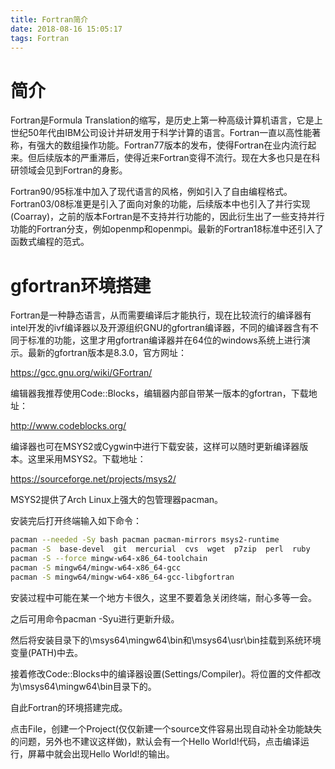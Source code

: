 ```yaml
---
title: Fortran简介
date: 2018-08-16 15:05:17
tags: Fortran
---
```


# 简介
Fortran是Formula Translation的缩写，是历史上第一种高级计算机语言，它是上世纪50年代由IBM公司设计并研发用于科学计算的语言。Fortran一直以高性能著称，有强大的数组操作功能。Fortran77版本的发布，使得Fortran在业内流行起来。但后续版本的严重滞后，使得近来Fortran变得不流行。现在大多也只是在科研领域会见到Fortran的身影。

Fortran90/95标准中加入了现代语言的风格，例如引入了自由编程格式。Fortran03/08标准更是引入了面向对象的功能，后续版本中也引入了并行实现(Coarray)，之前的版本Fortran是不支持并行功能的，因此衍生出了一些支持并行功能的Fortran分支，例如openmp和openmpi。最新的Fortran18标准中还引入了函数式编程的范式。

# gfortran环境搭建
Fortran是一种静态语言，从而需要编译后才能执行，现在比较流行的编译器有intel开发的ivf编译器以及开源组织GNU的gfortran编译器，不同的编译器含有不同于标准的功能，这里才用gfortran编译器并在64位的windows系统上进行演示。最新的gfortran版本是8.3.0，官方网址：

https://gcc.gnu.org/wiki/GFortran/

编辑器我推荐使用Code::Blocks，编辑器内部自带某一版本的gfortran，下载地址：

http://www.codeblocks.org/

编译器也可在MSYS2或Cygwin中进行下载安装，这样可以随时更新编译器版本。这里采用MSYS2。下载地址：

https://sourceforge.net/projects/msys2/

MSYS2提供了Arch Linux上强大的包管理器pacman。

安装完后打开终端输入如下命令：
```bash
pacman --needed -Sy bash pacman pacman-mirrors msys2-runtime
pacman -S  base-devel  git  mercurial  cvs  wget  p7zip  perl  ruby
pacman -S --force mingw-w64-x86_64-toolchain
pacman -S mingw64/mingw-w64-x86_64-gcc
pacman -S mingw64/mingw-w64-x86_64-gcc-libgfortran
```
安装过程中可能在某一个地方卡很久，这里不要着急关闭终端，耐心多等一会。

之后可用命令pacman -Syu进行更新升级。

然后将安装目录下的\msys64\mingw64\bin和\msys64\usr\bin挂载到系统环境变量(PATH)中去。

接着修改Code::Blocks中的编译器设置(Settings/Compiler)。将位置的文件都改为\msys64\mingw64\bin目录下的。

自此Fortran的环境搭建完成。

点击File，创建一个Project(仅仅新建一个source文件容易出现自动补全功能缺失的问题，另外也不建议这样做)，默认会有一个Hello World!代码，点击编译运行，屏幕中就会出现Hello World!的输出。

